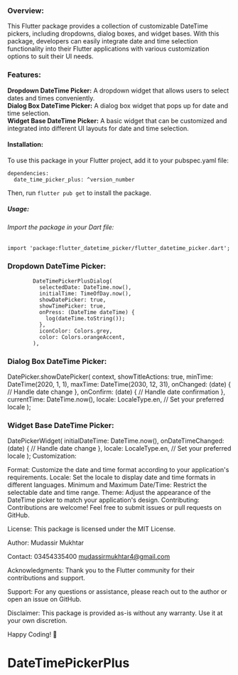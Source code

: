 

### Overview:
This Flutter package provides a collection of customizable DateTime pickers, including dropdowns, dialog boxes, and widget bases. With this package, developers can easily integrate date and time selection functionality into their Flutter applications with various customization options to suit their UI needs.

### Features:

**Dropdown DateTime Picker:** A dropdown widget that allows users to select dates and times conveniently.<br>
**Dialog Box DateTime Picker:** A dialog box widget that pops up for date and time selection.<br>
**Widget Base DateTime Picker:** A basic widget that can be customized and integrated into different UI layouts for date and time selection.<br>
#### Installation:
To use this package in your Flutter project, add it to your pubspec.yaml file:

    dependencies:
      date_time_picker_plus: ^version_number
Then, run `flutter pub get` to install the package.

##### Usage:
###### Import the package in your Dart file:

    import 'package:flutter_datetime_picker/flutter_datetime_picker.dart';

### Dropdown DateTime Picker:
            DateTimePickerPlusDialog(
              selectedDate: DateTime.now(),
              initialTime: TimeOfDay.now(),
              showDatePicker: true,
              showTimePicker: true,
              onPress: (DateTime dateTime) {
                log(dateTime.toString());
              },
              iconColor: Colors.grey,
              color: Colors.orangeAccent,
            ),
### Dialog Box DateTime Picker:
DatePicker.showDatePicker(
  context,
  showTitleActions: true,
  minTime: DateTime(2020, 1, 1),
  maxTime: DateTime(2030, 12, 31),
  onChanged: (date) {
    // Handle date change
  },
  onConfirm: (date) {
    // Handle date confirmation
  },
  currentTime: DateTime.now(),
  locale: LocaleType.en, // Set your preferred locale
);
### Widget Base DateTime Picker:
DatePickerWidget(
  initialDateTime: DateTime.now(),
  onDateTimeChanged: (date) {
    // Handle date change
  },
  locale: LocaleType.en, // Set your preferred locale
);
Customization:

Format: Customize the date and time format according to your application's requirements.
Locale: Set the locale to display date and time formats in different languages.
Minimum and Maximum Date/Time: Restrict the selectable date and time range.
Theme: Adjust the appearance of the DateTime picker to match your application's design.
Contributing:
Contributions are welcome! Feel free to submit issues or pull requests on GitHub.

License:
This package is licensed under the MIT License.

Author:
Mudassir Mukhtar

Contact:
03454335400
mudassirmukhtar4@gmail.com

Acknowledgments:
Thank you to the Flutter community for their contributions and support.

Support:
For any questions or assistance, please reach out to the author or open an issue on GitHub.

Disclaimer:
This package is provided as-is without any warranty. Use it at your own discretion.

Happy Coding! 🚀
# DateTimePickerPlus
